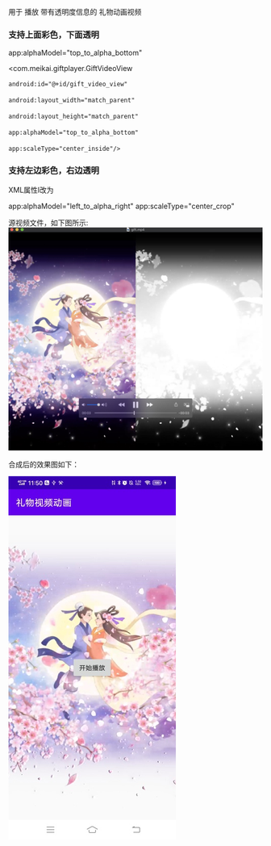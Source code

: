 
用于 播放 带有透明度信息的 礼物动画视频


### 支持上面彩色，下面透明

app:alphaModel="top_to_alpha_bottom"

<com.meikai.giftplayer.GiftVideoView

    android:id="@+id/gift_video_view"
    
    android:layout_width="match_parent"
    
    android:layout_height="match_parent"
    
    app:alphaModel="top_to_alpha_bottom"
    
    app:scaleType="center_inside"/>


### 支持左边彩色，右边透明


XML属性l改为   

 app:alphaModel="left_to_alpha_right"
 app:scaleType="center_crop"

源视频文件，如下图所示:
![原始视频截图](原始视频的截图.jpg)


合成后的效果图如下：


![合成后的效果图](合成后的效果图.jpg)
